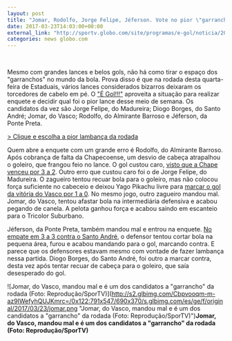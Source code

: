 ```yaml
---
layout: post
title: "Jomar, Rodolfo, Jorge Felipe, Jéferson. Vote no pior \"garrancho\" da rodada"
date: 2017-03-23T14:03:00+00:00
external_link: "http://sportv.globo.com/site/programas/e-gol/noticia/2017/03/jomar-rodolfo-jorge-felipe-jeferson-vote-no-pior-garrancho-da-rodada.html"
categories: news globo.com
---
```

&nbsp;

Mesmo com grandes lances e belos gols, não há como tirar o espaço dos "garranchos" no mundo da bola. Prova disso é que na rodada desta quarta-feira de Estaduais, vários lances considerados bizarros deixaram os torcedores de cabelo em pé. O ["É Gol!!!"](http://sportv.globo.com/site/programas/e-gol/) aproveita a situação para realizar enquete e decidir qual foi o pior lance desse meio de semana. Os candidatos da vez são Jorge Felipe, do Madureira; Diogo Borges, do Santo André; Jomar, do Vasco; Rodolfo, do Almirante Barroso e Jéferson, da Ponte Preta.&nbsp;

[\> Clique e escolha a pior lambança da rodada](http://globoesporte.globo.com/sportv/programas/e-gol/interatividade/enquete/2017/3/23/quem-foi-o-autor-do-pior-lance-da-rodada-8e6beda0-0fe3-11e7-908b-065dd000503b.html)

Quem abre a enquete com um grande erro é Rodolfo, do Almirante Barroso. Após cobrança de falta da Chapecoense, um desvio de cabeça atrapalhou o goleiro, que frangou feio no lance. O gol custou caro, [visto que a Chape venceu por 3 a 2](http://globoesporte.globo.com/sc/futebol/campeonato-catarinense/jogo/22-03-2017/almirante-barroso-chapecoense). Outro erro que custou caro foi o de Jorge Felipe, do Madureira. O zagueiro tentou recuar bola para o goleiro, mas não colocou força suficiente no cabeceio e deixou Yago Pikachu livre para [marcar o gol da vitória do Vasco por 1 a 0](http://globoesporte.globo.com/rj/futebol/campeonato-carioca/jogo/22-03-2017/vasco-madureira). No mesmo jogo, outro zagueiro mandou mal. Jomar, do Vasco, tentou afastar bola na intermediária defensiva e acabou pegando de canela. A pelota ganhou força e acabou saindo em escanteio para o Tricolor Suburbano.

Jéferson, da Ponte Preta, também mandou mal e entrou na enquete. [No empate em 3 a 3 contra o Santo André](http://globoesporte.globo.com/sp/campinas-e-regiao/futebol/campeonato-paulista/jogo/21-03-2017/santo-andre-ponte-preta), o defensor tentou cortar bola na pequena área, furou e acabou mandando para o gol, marcando contra. E parece que os defensores estavam mesmo com vontade de fazer lambança nessa partida. Diogo Borges, do Santo André, foi outro a marcar contra, desta vez após tentar recuar de cabeça para o goleiro, que saía desesperado do gol.

 ![Jomar, do Vasco, mandou mal e é um dos candidatos a "garrancho" da rodada (Foto: Reprodução/SporTV)](http://s2.glbimg.com/Cbpvooqm-m-az9IWefyhQUJKmrc=/0x122:791x547/690x370/s.glbimg.com/es/ge/f/original/2017/03/23/jomar.png "Jomar, do Vasco, mandou mal e é um dos candidatos a "garrancho" da rodada (Foto: Reprodução/SporTV)")**Jomar, do Vasco, mandou mal e é um dos candidatos a "garrancho" da rodada (Foto: Reprodução/SporTV)**

